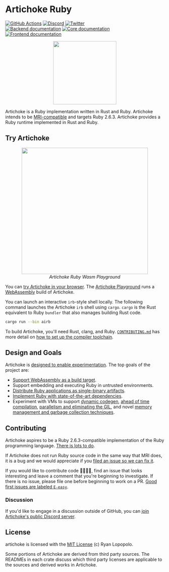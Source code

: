 # Artichoke Ruby

[![GitHub Actions](https://github.com/artichoke/artichoke/workflows/CI/badge.svg)](https://github.com/artichoke/artichoke/actions)
[![Discord](https://img.shields.io/discord/607683947496734760)](https://discord.gg/QCe2tp2)
[![Twitter](https://img.shields.io/twitter/follow/artichokeruby?label=Follow&style=social)](https://twitter.com/artichokeruby)
<br>
[![Backend documentation](https://img.shields.io/badge/docs-artichoke--backend-blue.svg)](https://artichoke.github.io/artichoke/artichoke_backend/)
[![Core documentation](https://img.shields.io/badge/docs-artichoke--core-blue.svg)](https://artichoke.github.io/artichoke/artichoke_core/)
[![Frontend documentation](https://img.shields.io/badge/docs-artichoke--frontend-blue.svg)](https://artichoke.github.io/artichoke/artichoke_frontend/)

<p align="center">
  <a href="https://artichoke.run">
    <img height="200" width="200" src="https://artichoke.run/logo.svg">
  </a>
</p>

Artichoke is a Ruby implementation written in Rust and Ruby. Artichoke intends
to be [MRI-compatible](https://github.com/ruby/spec) and targets Ruby 2.6.3.
Artichoke provides a Ruby runtime implemented in Rust and Ruby.

## Try Artichoke

<p align="center">
  <a href="https://artichoke.run">
    <img style="max-width: 400px" width="400" src="https://artichoke.run/playground.png?bust">
  </a>
  <br>
  <em>Artichoke Ruby Wasm Playground</em>
</p>

You can [try Artichoke in your browser](https://artichoke.run). The
[Artichoke Playground](https://github.com/artichoke/playground) runs a
[WebAssembly](https://webassembly.org/) build of Artichoke.

You can launch an interactive `irb`-style shell locally. The following command
launches the Artichoke `irb` shell using `cargo`. `cargo` is the Rust equivalent
to Ruby `bundler` that also manages building Rust code.

```sh
cargo run --bin airb
```

To build Artichoke, you'll need Rust, clang, and Ruby.
[`CONTRIBUTING.md`](/CONTRIBUTING.md) has more detail on
[how to set up the compiler toolchain](/CONTRIBUTING.md#setup).

## Design and Goals

Artichoke is
[designed to enable experimentation](/doc/artichoke-design-and-goals.md). The
top goals of the project are:

- [Support WebAssembly as a build target](https://github.com/artichoke/artichoke/labels/O-wasm-unknown).
- Support embedding and executing Ruby in untrusted environments.
- [Distribute Ruby applications as single-binary artifacts](https://github.com/artichoke/artichoke/labels/A-single-binary).
- [Implement Ruby with state-of-the-art dependencies](https://github.com/artichoke/artichoke/labels/A-deps).
- Experiment with VMs to support
  [dynamic codegen](https://github.com/artichoke/artichoke/labels/A-codegen),
  [ahead of time compilation](https://github.com/artichoke/artichoke/labels/A-compiler),
  [parallelism and eliminating the GIL](https://github.com/artichoke/artichoke/labels/A-parallelism),
  and novel
  [memory management and garbage collection techniques](https://github.com/artichoke/artichoke/labels/A-memory-management).

## Contributing

Artichoke aspires to be a Ruby 2.6.3-compatible implementation of the Ruby
programming language.
[There is lots to do](https://github.com/artichoke/artichoke/issues).

If Artichoke does not run Ruby source code in the same way that MRI does, it is
a bug and we would appreciate if you
[filed an issue so we can fix it](https://github.com/artichoke/artichoke/issues/new).

If you would like to contribute code 👩‍💻👨‍💻, find an issue that looks interesting
and leave a comment that you're beginning to investigate. If there is no issue,
please file one before beginning to work on a PR.
[Good first issues are labeled `E-easy`](https://github.com/artichoke/artichoke/labels/E-easy).

### Discussion

If you'd like to engage in a discussion outside of GitHub, you can
[join Artichoke's public Discord server](https://discord.gg/QCe2tp2).

## License

artichoke is licensed with the [MIT License](/LICENSE) (c) Ryan Lopopolo.

Some portions of Artichoke are derived from third party sources. The READMEs in
each crate discuss which third party licenses are applicable to the sources and
derived works in Artichoke.
